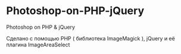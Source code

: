 # Photoshop-on-PHP-jQuery
Photoshop on PHP &amp; jQuery 

Сделано с помощью PHP ( библиотека ImageMagick ), jQuery и её плагина ImageAreaSelect 
